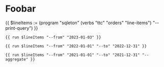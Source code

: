 # Foobar

{{ $lineItems := (program "sqleton" (verbs "ttc" "orders" "line-items") "--print-query") }}

```line_items_since_2023-01-03
{{ run $lineItems "--from" "2023-01-03" }}
```

```line_items_in_2022
{{ run $lineItems "--from" "2022-01-01" "--to" "2022-12-31" }}
```

```aggregate_line_items_in_2021
{{ run $lineItems "--from" "2021-01-01" "--to" "2021-12-31" "--aggregate" }}
```